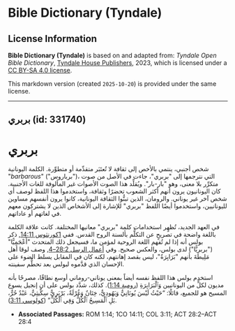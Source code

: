 # Bible Dictionary (Tyndale)

## License Information

**Bible Dictionary (Tyndale)** is based on and adapted from: _Tyndale Open Bible Dictionary_, [Tyndale House Publishers](https://tyndaleopenresources.com/), 2023, which is licensed under a [CC BY-SA 4.0 license](https://creativecommons.org/licenses/by-sa/4.0/legalcode.en).

This markdown version (created `2025-10-20`) is provided under the same license.



--------------------------------

## بربري (id: 331740)

بربري
=====

شخص أجنبي، ينتمي بالأخص إلى ثقافة لا تُعتَبَر متقدِّمة أو متطوِّرة. الكلمة اليونانية "*barbarous*" ("برباروس")، التي نترجمها إلى "بربري"، جاءت في الأصل من صوت متكرِّر بلا معنى، وهو "بار\-بار". ويُقلِّد هذا الصوت الأصوات غير المألوفة للغات الأجنبية. كان اليونانيون يرون أنهم أكثر الشعوب تحضرًا وثقافة، واستخدموا هذا اللفظ لوصف أي شخص آخر غير يوناني. والرومان، الذين تبنُّوا الثقافة اليونانية، كانوا يرون أنفسهم مساوين لليونانيين، واستخدموا أيضًا اللفظ "بربري" للإشارة إلى الأشخاص الذين لا يشتركون معهم في لغاتهم أو عاداتهم.

في العهد الجديد، تُظهِِر استخدامات كلمة "بربري" معانيها المختلفة. كانت علاقة الكلمة باللغة واضحة في تصريحٍ عن التكلُّم بألسنة الروح القدس. ففي [1كورنثوس 14:11,](https://ref.ly/1Cor14:11) ذكر بولس أنه إذا لم تُفهم اللغة الروحية لمؤمن ما، فسيجعل ذلك المتحدث "أَعْجَمِيًّا" ("بربريًّا") لدى بولس، والعكس صحيح. وفي [أعمال الرسل 28:2–4](https://ref.ly/Acts28:2-Acts28:4), وصف لوقا أهل مَلِيطَةَ بأنهم "بَرَابِرَةُ"، ليس بقصد إهانتهم، لكنه كان في المقابل يسلط الضوء على الإحسان الذي قدَّموه لبولس بعد تحطُّم سفينته.

استخدم بولس هذا اللفظ نفسه أيضاً بمعنى يوناني\-روماني أوسع نطاقًا، مصرحًا بأنه مديون لكلٍّ من اليونانيين وَٱلْبَرَابِرَةِ ([رومية 1:14](https://ref.ly/Rom1:14)). كذلك، شدَّد بولس على أن إنجيل يسوع المسيح هو للجميع، قائلًا: “حَيْثُ لَيْسَ يُونَانِيٌّ وَيَهُودِيٌّ، خِتَانٌ وَغُرْلَةٌ، بَرْبَرِيٌّ سِكِّيثِيٌّ، عَبْدٌ حُرٌّ، بَلِ ٱلْمَسِيحُ ٱلْكُلُّ وَفِي ٱلْكُلِّ” ([كولوسي 3:11](https://ref.ly/Col3:11)).

* **Associated Passages:** ROM 1:14; 1CO 14:11; COL 3:11; ACT 28:2–ACT 28:4


